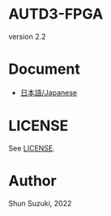 # AUTD3-FPGA

version 2.2

# Document

* [日本語/Japanese](https://shinolab.github.io/autd3-fpga/)

# LICENSE

See [LICENSE](./LICENSE).

# Author

Shun Suzuki, 2022
